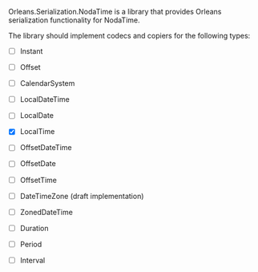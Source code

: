 Orleans.Serialization.NodaTime is a library that provides Orleans serialization functionality for NodaTime.

The library should implement codecs and copiers for the following types:

- [ ] Instant
- [ ] Offset
- [ ] CalendarSystem
- [ ] LocalDateTime
- [ ] LocalDate
- [x] LocalTime
- [ ] OffsetDateTime
- [ ] OffsetDate
- [ ] OffsetTime
- [ ] DateTimeZone (draft implementation)
- [ ] ZonedDateTime
- [ ] Duration
- [ ] Period
- [ ] Interval


